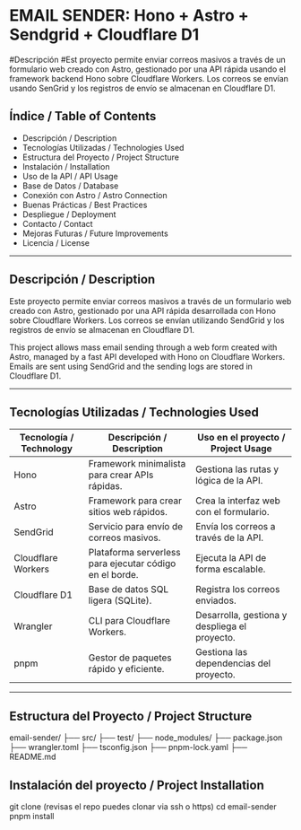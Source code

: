 # EMAIL SENDER: Hono + Astro + Sendgrid + Cloudflare D1

#Descripción
#Est proyecto permite enviar correos masivos a través de un formulario web creado con Astro, gestionado por una API
rápida usando el framework backend Hono sobre Cloudflare Workers. Los correos se envían usando SenGrid y los registros de envío se almacenan en Cloudflare D1.

## Índice / Table of Contents

- Descripción / Description  
- Tecnologías Utilizadas / Technologies Used  
- Estructura del Proyecto / Project Structure  
- Instalación / Installation  
- Uso de la API / API Usage  
- Base de Datos / Database  
- Conexión con Astro / Astro Connection  
- Buenas Prácticas / Best Practices  
- Despliegue / Deployment  
- Contacto / Contact  
- Mejoras Futuras / Future Improvements  
- Licencia / License  

---

## Descripción / Description

Este proyecto permite enviar correos masivos a través de un formulario web creado con Astro, gestionado por una API rápida desarrollada con Hono sobre Cloudflare Workers. Los correos se envían utilizando SendGrid y los registros de envío se almacenan en Cloudflare D1.

This project allows mass email sending through a web form created with Astro, managed by a fast API developed with Hono on Cloudflare Workers. Emails are sent using SendGrid and the sending logs are stored in Cloudflare D1.

---

## Tecnologías Utilizadas / Technologies Used

| Tecnología / Technology | Descripción / Description                                     | Uso en el proyecto / Project Usage                |
|--------------------------|--------------------------------------------------------------|--------------------------------------------------|
| Hono                     | Framework minimalista para crear APIs rápidas.              | Gestiona las rutas y lógica de la API.           |
| Astro                    | Framework para crear sitios web rápidos.                    | Crea la interfaz web con el formulario.          |
| SendGrid                 | Servicio para envío de correos masivos.                     | Envía los correos a través de la API.            |
| Cloudflare Workers       | Plataforma serverless para ejecutar código en el borde.     | Ejecuta la API de forma escalable.               |
| Cloudflare D1            | Base de datos SQL ligera (SQLite).                          | Registra los correos enviados.                   |
| Wrangler                 | CLI para Cloudflare Workers.                                | Desarrolla, gestiona y despliega el proyecto.    |
| pnpm                     | Gestor de paquetes rápido y eficiente.                      | Gestiona las dependencias del proyecto.          |

---

## Estructura del Proyecto / Project Structure
email-sender/
├── src/
├── test/
├── node_modules/
├── package.json
├── wrangler.toml
├── tsconfig.json
├── pnpm-lock.yaml
├── README.md

## Instalación del proyecto / Project Installation
git clone <url-del-repositorio> (revisas el repo puedes clonar via ssh o https)
cd email-sender
pnpm install


